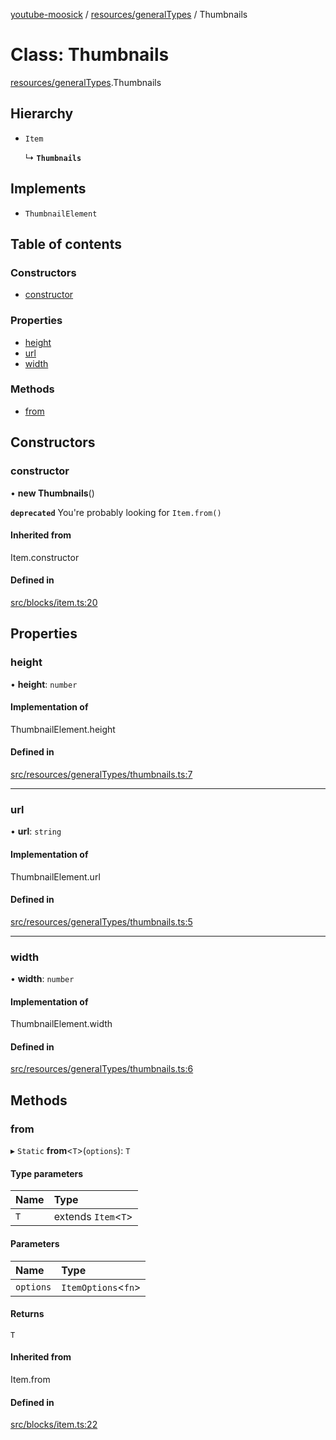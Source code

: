 [youtube-moosick](../README.md) / [resources/generalTypes](../modules/resources_generalTypes.md) / Thumbnails

# Class: Thumbnails

[resources/generalTypes](../modules/resources_generalTypes.md).Thumbnails

## Hierarchy

- `Item`

  ↳ **`Thumbnails`**

## Implements

- `ThumbnailElement`

## Table of contents

### Constructors

- [constructor](resources_generalTypes.Thumbnails.md#constructor)

### Properties

- [height](resources_generalTypes.Thumbnails.md#height)
- [url](resources_generalTypes.Thumbnails.md#url)
- [width](resources_generalTypes.Thumbnails.md#width)

### Methods

- [from](resources_generalTypes.Thumbnails.md#from)

## Constructors

### constructor

• **new Thumbnails**()

**`deprecated`** You're probably looking for `Item.from()`

#### Inherited from

Item.constructor

#### Defined in

[src/blocks/item.ts:20](https://github.com/EvasiveXkiller/youtube-moosick/blob/8fb67f1/src/blocks/item.ts#L20)

## Properties

### height

• **height**: `number`

#### Implementation of

ThumbnailElement.height

#### Defined in

[src/resources/generalTypes/thumbnails.ts:7](https://github.com/EvasiveXkiller/youtube-moosick/blob/8fb67f1/src/resources/generalTypes/thumbnails.ts#L7)

___

### url

• **url**: `string`

#### Implementation of

ThumbnailElement.url

#### Defined in

[src/resources/generalTypes/thumbnails.ts:5](https://github.com/EvasiveXkiller/youtube-moosick/blob/8fb67f1/src/resources/generalTypes/thumbnails.ts#L5)

___

### width

• **width**: `number`

#### Implementation of

ThumbnailElement.width

#### Defined in

[src/resources/generalTypes/thumbnails.ts:6](https://github.com/EvasiveXkiller/youtube-moosick/blob/8fb67f1/src/resources/generalTypes/thumbnails.ts#L6)

## Methods

### from

▸ `Static` **from**<`T`\>(`options`): `T`

#### Type parameters

| Name | Type |
| :------ | :------ |
| `T` | extends `Item`<`T`\> |

#### Parameters

| Name | Type |
| :------ | :------ |
| `options` | `ItemOptions`<`fn`\> |

#### Returns

`T`

#### Inherited from

Item.from

#### Defined in

[src/blocks/item.ts:22](https://github.com/EvasiveXkiller/youtube-moosick/blob/8fb67f1/src/blocks/item.ts#L22)
